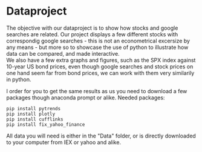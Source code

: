 # Dataproject

The objective with our dataproject is to show how stocks and google searches are related. Our project displays a few different stocks with correspondig google searches - this is not an econometrical excersize by any means - but more so to showcase the use of python to illustrate how data can be compared, and made interactive.  
We also have a few extra graphs and figures, such as the SPX index against 10-year US bond prices, even though google searches and stock prices on one hand seem far from bond prices, we can work with them very similarily in python.

I order for you to get the same results as us you need to download a few packages though anaconda prompt or alike.
Needed packages:
```
pip install pytrends
pip install plotly
pip install cufflinks
pip install fix_yahoo_finance
```

All data you will need is either in the "Data" folder, or is directly downloaded to your computer from IEX or yahoo and alike.









